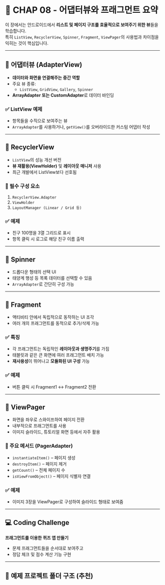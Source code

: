 # 📘 CHAP 08 - 어댑터뷰와 프래그먼트 요약

이 장에서는 안드로이드에서 **리스트 및 페이지 구조를 효율적으로 보여주기 위한 뷰**들을 학습합니다.  
특히 `ListView`, `RecyclerView`, `Spinner`, `Fragment`, `ViewPager`의 사용법과 차이점을 익히는 것이 핵심입니다.

---

## 🧩 어댑터뷰 (AdapterView)

- **데이터와 화면을 연결해주는 중간 역할**
- 주요 뷰 종류:
  - `ListView`, `GridView`, `Gallery`, `Spinner`
- **ArrayAdapter 또는 CustomAdapter**로 데이터 바인딩

### ✅ ListView 예제
- 항목들을 수직으로 보여주는 뷰
- `ArrayAdapter`를 사용하거나, `getView()`를 오버라이드한 커스텀 어댑터 작성

---

## 🔁 RecyclerView

- `ListView`의 성능 개선 버전
- **뷰 재활용(ViewHolder)** 및 **레이아웃 매니저** 사용
- 최근 개발에서 ListView보다 선호됨

### 🔧 필수 구성 요소
1. `RecyclerView.Adapter`  
2. `ViewHolder`  
3. `LayoutManager (Linear / Grid 등)`

### ✅ 예제
- 친구 100명을 3열 그리드로 표시
- 항목 클릭 시 로그로 해당 친구 이름 출력

---

## 📍 Spinner

- 드롭다운 형태의 선택 UI
- 태양계 행성 등 목록 데이터를 선택할 수 있음
- `ArrayAdapter`로 간단히 구성 가능

---

## 🧱 Fragment

- 액티비티 안에서 독립적으로 동작하는 UI 조각
- 여러 개의 프래그먼트를 동적으로 추가/삭제 가능

### ✅ 특징
- 각 프래그먼트는 독립적인 **레이아웃과 생명주기**를 가짐
- 태블릿과 같은 큰 화면에 여러 프래그먼트 배치 가능
- **재사용성**이 뛰어나고 **모듈화된 UI 구성** 가능

### ✅ 예제
- 버튼 클릭 시 Fragment1 ↔ Fragment2 전환

---

## 📄 ViewPager

- 화면을 좌우로 스와이프하여 페이지 전환
- 내부적으로 프래그먼트를 사용
- 이미지 슬라이드, 튜토리얼 화면 등에서 자주 활용

### 🔧 주요 메서드 (PagerAdapter)
- `instantiateItem()` – 페이지 생성
- `destroyItem()` – 페이지 제거
- `getCount()` – 전체 페이지 수
- `isViewFromObject()` – 페이지 식별자 연결

### ✅ 예제
- 이미지 3장을 ViewPager로 구성하여 슬라이드 형태로 보여줌

---

## 💻 Coding Challenge

**프래그먼트를 이용한 퀴즈 앱 만들기**
- 문제 프래그먼트들을 순서대로 보여주고
- 정답 체크 및 점수 계산 기능 구현

---

## 📁 예제 프로젝트 폴더 구조 (추천)

